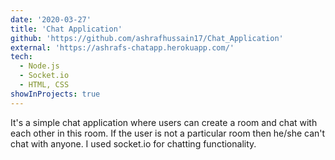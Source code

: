 ```yaml
---
date: '2020-03-27'
title: 'Chat Application'
github: 'https://github.com/ashrafhussain17/Chat_Application'
external: 'https://ashrafs-chatapp.herokuapp.com/'
tech:
  - Node.js
  - Socket.io
  - HTML, CSS
showInProjects: true
---
```


It's a simple chat application where users can create a room and chat with each other in this room. If the user is not a particular room then he/she can't chat with anyone. I used socket.io for chatting functionality.